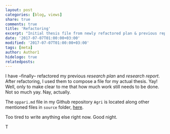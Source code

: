 ```yaml
---
layout: post
categories: [blog, views]
share: true
comments: true
title: 'Refactoring'
excerpt: "Initial thesis file from newly refactored plan & previous report"
date: '2017-07-07T01:00:00+03:00'
modified: '2017-07-07T01:00:00+03:00'
tags: [meta]
author: Author1
hidelogo: true
relatedposts:
---
```


I have –finally– refactored my previous *research plan* and *research report*. After refactoring, I used them to compose a file for my actual thesis. Yay! Well, only to make clear to me that how much work still needs to be done. Not so much yay. Nay, actually.

The `oppari.md` file in my Github repository `Agri` is located along other mentioned files in `source` folder, [here](https://github.com/tpolvinen/Agri/tree/master/source).

Too tired to write anything else right now. Good night.

T
